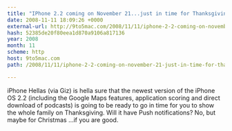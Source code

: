 ```yaml
---
title: "IPhone 2.2 coming on November 21...just in time for Thanksgiving"
date: 2008-11-11 18:09:26 +0000
external-url: http://9to5mac.com/2008/11/11/iphone-2-2-coming-on-november-21-just-in-time-for-thanksgiving/
hash: 52385de20f80eea1d870a9106a817136
year: 2008
month: 11
scheme: http
host: 9to5mac.com
path: /2008/11/11/iphone-2-2-coming-on-november-21-just-in-time-for-thanksgiving/

---
```


iPhone Hellas (via Giz) is hella sure that the newest version of the iPhone OS 2.2 (including the Google Maps features, application scoring and direct download of podcasts) is going to be ready to go in time for you to show the whole family on Thanksgiving. Will it have Push notifications?       No, but maybe for Christmas ...if you are good.
